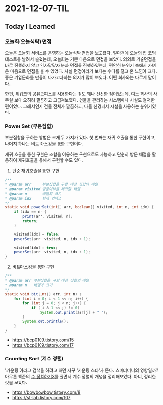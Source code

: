 # 2021-12-07-TIL

## Today I Learned

### 오늘회(오늘식탁) 면접

오늘은 오늘회 서비스를 운영하는 오늘식탁 면접을 보고왔다. 얼마전에 오늘의 집 코딩테스트를 날려서 슬펐는데, 오늘회는 기쁜 마음으로 면접을 보았다. 의외로 기술면접을 바로 진행하지 않고 인사담당자 분과 면접을 진행하였는데, 편안한 분위기 속에서 가벼운 마음으로 면접을 볼 수 있었다. 사실 면접이라기 보다는 수다를 떨고 온 느낌이 크다. 좋은 기업문화를 만들어 나가고자하는 의지가 많이 보였다. 어떤 회사와는 다르게 말이다..

한편, 위워크의 공유오피스를 사용한다는 점도 꽤나 신선한 점이었는데, 여느 회사의 사무실 보다 오히려 깔끔하고 고급져보였다. 건물을 관리하는 시스템이나 시설도 철저한 편이었다. 그래서인지 건물 전체가 깔끔하고, 다들 신경써서 시설을 사용하는 분위기였다.

### Power Set (부분집합)

부분집합을 구하는 방법은 크게 두 가지가 있다. 첫 번째는 재귀 호출을 통한 구현이고, 나머지 하나는 비트 마스킹을 통한 구현이다.

재귀 호출을 통한 구현은 조합을 이용하는 구현으로도 가능하고 단순히 방문 배열을 활용하여 재귀호출을 통해서 구현할 수도 있다.

1. 단순 재귀호출을 통한 구현

```java
/**
* @param arr     부분집합을 구할 대상 집합의 배열
* @param visited 방문여부를 체크할 배열
* @param n       배열의 크기
* @param idx     현재 인덱스
*/
static void powerSet(int[] arr, boolean[] visited, int n, int idx) {
    if (idx == n) {
        print(arr, visited, n);
        return;
    }

    visited[idx] = false;
    powerSet(arr, visited, n, idx + 1);

    visited[idx] = true;
    powerSet(arr, visited, n, idx + 1);
}

```

2. 비트마스킹을 통한 구현

```java
/**
* @param arr 부분집합을 구할 대상 집합의 배열
* @param n   배열의 크기
*/
static void bit(int[] arr, int n) {
    for (int i = 0; i < 1 << n; i++) {
        for (int j = 0; j < n; j++) {
            if ((i & 1 << j) != 0)
                System.out.print(arr[j] + " ");
        }
        System.out.println();
    }
}
```

- https://bcp0109.tistory.com/15
- https://bcp0109.tistory.com/17


### Counting Sort (계수 정렬)

'카운팅'이라고 검색을 하려고 하면 자꾸 '카운팅 스타'가 뜬다. 쇼미더머니의 영향일까? 아무튼 백준의 [수 정렬하기3](https://www.acmicpc.net/problem/10989)를 풀면서 계수 정렬의 개념을 정리해보았다. 아니, 정리한 것을 보았다.

- https://bowbowbow.tistory.com/8
- https://st-lab.tistory.com/107